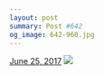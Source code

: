 ```yaml
---
layout: post
summary: Post #642
og_image: 642-960.jpg
---
```


<p>
  <time><a href="/642">June 25, 2017</a></time>
  <a href="/642"><img src="{{ site.assets_url }}/642-480.jpg" srcset="{{ site.assets_url }}/642-240.jpg 240w, {{ site.assets_url }}/642-480.jpg 480w, {{ site.assets_url }}/642-720.jpg 720w, {{ site.assets_url }}/642-960.jpg 960w" sizes="(min-width: 700px) 50vw, calc(100vw - 2rem)" /></a>
</p>
